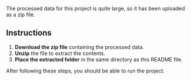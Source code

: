 

The processed data for this project is quite large, so it has been uploaded as a zip file.

## Instructions

1. **Download the zip file** containing the processed data.
2. **Unzip** the file to extract the contents.
3. **Place the extracted folder** in the same directory as this README file.

After following these steps, you should be able to run the project.